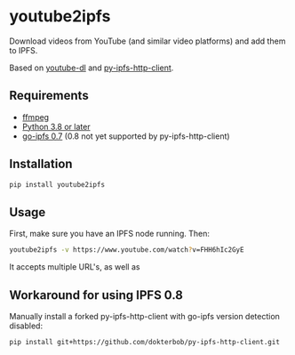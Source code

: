 # youtube2ipfs
Download videos from YouTube (and similar video platforms) and add them to IPFS.

Based on [youtube-dl](https://ytdl-org.github.io/youtube-dl/) and [py-ipfs-http-client](https://github.com/ipfs-shipyard/py-ipfs-http-client).

## Requirements
* [ffmpeg](https://www.ffmpeg.org/)
* [Python 3.8 or later](https://www.python.org/downloads/)
* [go-ipfs 0.7](https://dist.ipfs.io/go-ipfs/v0.7.0) (0.8 not yet supported by py-ipfs-http-client)

## Installation
```sh
pip install youtube2ipfs
```

## Usage
First, make sure you have an IPFS node running. Then:

```sh
youtube2ipfs -v https://www.youtube.com/watch?v=FHH6hIc2GyE
```

It accepts multiple URL's, as well as

## Workaround for using IPFS 0.8
Manually install a forked py-ipfs-http-client with go-ipfs version detection disabled:

```sh
pip install git+https://github.com/dokterbob/py-ipfs-http-client.git
```
